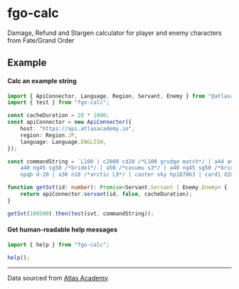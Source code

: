 # fgo-calc

Damage, Refund and Stargen calculator for player and enemy characters from Fate/Grand Order

## Example

#### Calc an example string

```typescript
import { ApiConnector, Language, Region, Servant, Enemy } from "@atlasacademy/api-connector";
import { test } from "fgo-calc";

const cacheDuration = 20 * 1000;
const apiConnector = new ApiConnector({
    host: "https://api.atlasacademy.io",
    region: Region.JP,
    language: Language.ENGLISH,
});

const commandString = `L100 | c2000 cd20 /*L100 grudge match*/ | a44 am20 /*skills 1&2*/ |
    a40 ng45 sg50 /*bride1*/ | a50 /*casumu s3*/ | a40 ng45 sg50 /*bride1 dies, enter bride2*/ |
    npqb d-20 | a36 n18 /*arctic L9*/ | caster sky hp187863 | card1 d20 #turn3`;

function getSvt(id: number): Promise<Servant.Servant | Enemy.Enemy> {
    return apiConnector.servant(id, false, cacheDuration);
}

getSvt(100500).then(test(svt, commandString));
```

#### Get human-readable help messages

```typescript
import { help } from "fgo-calc";

help();
```

---

Data sourced from [Atlas Academy](https://atlasacademy.io).
